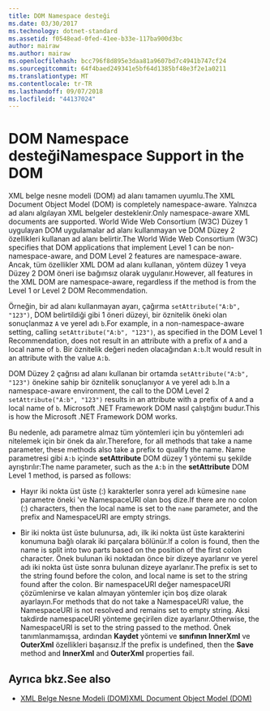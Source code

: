 ```yaml
---
title: DOM Namespace desteği
ms.date: 03/30/2017
ms.technology: dotnet-standard
ms.assetid: f0548ead-0fed-41ee-b33e-117ba900d3bc
author: mairaw
ms.author: mairaw
ms.openlocfilehash: bcc796f8d895e3daa81a9607bd7c4941b747cf24
ms.sourcegitcommit: 64f4baed249341e5bf64d1385bf48e3f2e1a0211
ms.translationtype: MT
ms.contentlocale: tr-TR
ms.lasthandoff: 09/07/2018
ms.locfileid: "44137024"
---
```

# <a name="namespace-support-in-the-dom"></a><span data-ttu-id="4a3d9-102">DOM Namespace desteği</span><span class="sxs-lookup"><span data-stu-id="4a3d9-102">Namespace Support in the DOM</span></span>
<span data-ttu-id="4a3d9-103">XML belge nesne modeli (DOM) ad alanı tamamen uyumlu.</span><span class="sxs-lookup"><span data-stu-id="4a3d9-103">The XML Document Object Model (DOM) is completely namespace-aware.</span></span> <span data-ttu-id="4a3d9-104">Yalnızca ad alanı algılayan XML belgeler desteklenir.</span><span class="sxs-lookup"><span data-stu-id="4a3d9-104">Only namespace-aware XML documents are supported.</span></span> <span data-ttu-id="4a3d9-105">World Wide Web Consortium (W3C) Düzey 1 uygulayan DOM uygulamalar ad alanı kullanmayan ve DOM Düzey 2 özellikleri kullanan ad alanı belirtir.</span><span class="sxs-lookup"><span data-stu-id="4a3d9-105">The World Wide Web Consortium (W3C) specifies that DOM applications that implement Level 1 can be non-namespace-aware, and DOM Level 2 features are namespace-aware.</span></span> <span data-ttu-id="4a3d9-106">Ancak, tüm özellikler XML DOM ad alanı kullanan, yöntem düzey 1 veya Düzey 2 DOM öneri ise bağımsız olarak uygulanır.</span><span class="sxs-lookup"><span data-stu-id="4a3d9-106">However, all features in the XML DOM are namespace-aware, regardless if the method is from the Level 1 or Level 2 DOM Recommendation.</span></span>  
  
 <span data-ttu-id="4a3d9-107">Örneğin, bir ad alanı kullanmayan ayarı, çağırma `setAttribute("A:b", "123")`, DOM belirtildiği gibi 1 öneri düzeyi, bir öznitelik öneki olan sonuçlanmaz `A` ve yerel adı `b`.</span><span class="sxs-lookup"><span data-stu-id="4a3d9-107">For example, in a non-namespace-aware setting, calling `setAttribute("A:b", "123")`, as specified in the DOM Level 1 Recommendation, does not result in an attribute with a prefix of `A` and a local name of `b`.</span></span> <span data-ttu-id="4a3d9-108">Bir öznitelik değeri neden olacağından `A:b`.</span><span class="sxs-lookup"><span data-stu-id="4a3d9-108">It would result in an attribute with the value `A:b`.</span></span>  
  
 <span data-ttu-id="4a3d9-109">DOM Düzey 2 çağrısı ad alanı kullanan bir ortamda `setAttribute("A:b", "123")` önekine sahip bir öznitelik sonuçlanıyor `A` ve yerel adı `b`.</span><span class="sxs-lookup"><span data-stu-id="4a3d9-109">In a namespace-aware environment, the call to the DOM Level 2 `setAttribute("A:b", "123")` results in an attribute with a prefix of `A` and a local name of `b`.</span></span> <span data-ttu-id="4a3d9-110">Microsoft .NET Framework DOM nasıl çalıştığını budur.</span><span class="sxs-lookup"><span data-stu-id="4a3d9-110">This is how the Microsoft .NET Framework DOM works.</span></span>  
  
 <span data-ttu-id="4a3d9-111">Bu nedenle, adı parametre almaz tüm yöntemleri için bu yöntemleri adı nitelemek için bir önek da alır.</span><span class="sxs-lookup"><span data-stu-id="4a3d9-111">Therefore, for all methods that take a name parameter, these methods also take a prefix to qualify the name.</span></span> <span data-ttu-id="4a3d9-112">Name parametresi gibi `A:b` içinde **setAttribute** DOM düzey 1 yöntemi şu şekilde ayrıştırılır:</span><span class="sxs-lookup"><span data-stu-id="4a3d9-112">The name parameter, such as the `A:b` in the **setAttribute** DOM Level 1 method, is parsed as follows:</span></span>  
  
-   <span data-ttu-id="4a3d9-113">Hayır iki nokta üst üste (:) karakterler sonra yerel adı kümesine `name` parametre öneki 've NamespaceURI olan boş dize.</span><span class="sxs-lookup"><span data-stu-id="4a3d9-113">If there are no colon (:) characters, then the local name is set to the `name` parameter, and the prefix and NamespaceURI are empty strings.</span></span>  
  
-   <span data-ttu-id="4a3d9-114">Bir iki nokta üst üste bulunursa, adı, ilk iki nokta üst üste karakterini konumuna bağlı olarak iki parçalara bölünür.</span><span class="sxs-lookup"><span data-stu-id="4a3d9-114">If a colon is found, then the name is split into two parts based on the position of the first colon character.</span></span> <span data-ttu-id="4a3d9-115">Önek bulunan iki noktadan önce bir dizeye ayarlanır ve yerel adı iki nokta üst üste sonra bulunan dizeye ayarlanır.</span><span class="sxs-lookup"><span data-stu-id="4a3d9-115">The prefix is set to the string found before the colon, and local name is set to the string found after the colon.</span></span> <span data-ttu-id="4a3d9-116">Bir namespaceURI değer namespaceURI çözümlenirse ve kalan almayan yöntemler için boş dize olarak ayarlayın.</span><span class="sxs-lookup"><span data-stu-id="4a3d9-116">For methods that do not take a NamespaceURI value, the NamespaceURI is not resolved and remains set to empty string.</span></span> <span data-ttu-id="4a3d9-117">Aksi takdirde namespaceURI yönteme geçirilen dize ayarlanır.</span><span class="sxs-lookup"><span data-stu-id="4a3d9-117">Otherwise, the NamespaceURI is set to the string passed to the method.</span></span> <span data-ttu-id="4a3d9-118">Önek tanımlanmamışsa, ardından **Kaydet** yöntemi ve **sınıfının InnerXml** ve **OuterXml** özellikleri başarısız.</span><span class="sxs-lookup"><span data-stu-id="4a3d9-118">If the prefix is undefined, then the **Save** method and **InnerXml** and **OuterXml** properties fail.</span></span>  
  
## <a name="see-also"></a><span data-ttu-id="4a3d9-119">Ayrıca bkz.</span><span class="sxs-lookup"><span data-stu-id="4a3d9-119">See also</span></span>

- [<span data-ttu-id="4a3d9-120">XML Belge Nesne Modeli (DOM)</span><span class="sxs-lookup"><span data-stu-id="4a3d9-120">XML Document Object Model (DOM)</span></span>](../../../../docs/standard/data/xml/xml-document-object-model-dom.md)
